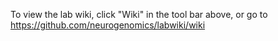 To view the lab wiki, click "Wiki" in the tool bar above, or go to https://github.com/neurogenomics/labwiki/wiki
